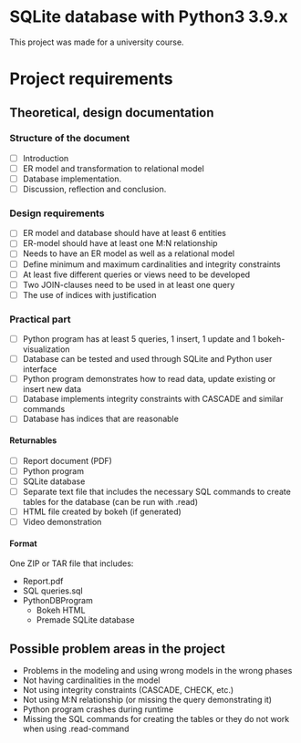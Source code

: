 # SQLite database with Python3 3.9.x
This project was made for a university course.

# Project requirements

## Theoretical, design documentation

### Structure of the document
- [ ]   Introduction
- [ ]   ER model and transformation to relational model
- [ ]   Database implementation.
- [ ]   Discussion, reflection and conclusion. 

### Design requirements
- [ ]   ER model and database should have at least 6 entities
- [ ]   ER-model should have at least one M:N relationship
- [ ]   Needs to have an ER model as well as a relational model
- [ ]   Define minimum and maximum cardinalities and integrity constraints
- [ ]   At least five different queries or views need to be developed
- [ ]   Two JOIN-clauses need to be used in at least one query
- [ ]   The use of indices with justification

### Practical part
- [ ]   Python program has at least 5 queries, 1 insert, 1 update and 1 bokeh-visualization
- [ ]   Database can be tested and used through SQLite and Python user interface
- [ ]   Python program demonstrates how to read data, update existing or insert new data
- [ ]   Database implements integrity constraints with CASCADE and similar commands
- [ ]   Database has indices that are reasonable

#### Returnables
- [ ]   Report document (PDF)
- [ ]   Python program
- [ ]   SQLite database
- [ ]   Separate text file that includes the necessary SQL commands to create tables for the database (can be run with .read)
- [ ]   HTML file created by bokeh (if generated)
- [ ]   Video demonstration

#### Format
One ZIP or TAR file that includes:
- Report.pdf
- SQL queries.sql
- PythonDBProgram
    - Bokeh HTML
    - Premade SQLite database

## Possible problem areas in the project
- Problems in the modeling and using wrong models in the wrong phases
- Not having cardinalities in the model
- Not using integrity constraints (CASCADE, CHECK, etc.)
- Not using M:N relationship (or missing the query demonstrating it)
- Python program crashes during runtime
- Missing the SQL commands for creating the tables or they do not work when using .read-command